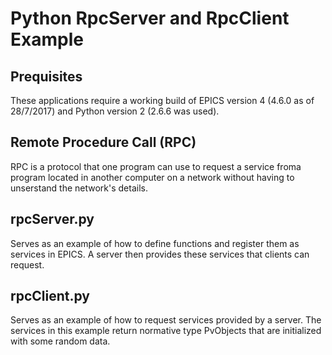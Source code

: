 # Python RpcServer and RpcClient Example

## Prequisites

These applications require a working build of EPICS version 4 (4.6.0 as of 28/7/2017)
and Python version 2 (2.6.6 was used).

## Remote Procedure Call (RPC)

RPC is a protocol that one program can use to request a service
froma program located in another computer on a network without
having to unserstand the network's details.

## rpcServer.py

Serves as an example of how to define functions and register them
as services in EPICS. A server then provides these services that
clients can request.

## rpcClient.py

Serves as an example of how to request services provided by a server.
The services in this example return normative type PvObjects that are
initialized with some random data.
